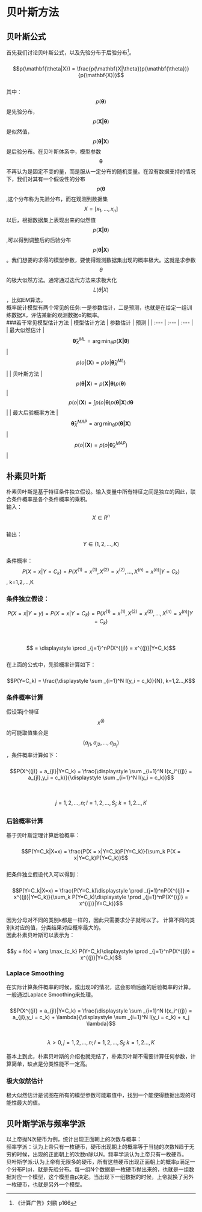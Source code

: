 # 贝叶斯方法

## 贝叶斯公式

首先我们讨论贝叶斯公式，以及先验分布于后验分布[^1]。  
  $$p(\mathbf{\theta|X}) = \frac{p(\mathbf{X|\theta})p(\mathbf{\theta})}{p(\mathbf{X})}$$  
其中：$$p(\mathbf{\theta})$$是先验分布，$$p(\mathbf{X|\theta})$$是似然值，$$p(\mathbf{\theta|X})$$是后验分布。在贝叶斯体系中，模型参数$$\mathbf{\theta}$$不再认为是固定不变的量，而是服从一定分布的随机变量。在没有数据支持的情况下，我们对其有一个假设性的分布$$p(\mathbf{\theta}$$,这个分布称为先验分布，而在观测到数据集$$X=[x_1,...,x_n]$$以后，根据数据集上表现出来的似然值$$p(\mathbf{X|\theta})$$,可以得到调整后的后验分布$$p(\mathbf{\theta|X})$$。我们想要的求得的模型参数，要使得观测数据集出现的概率极大。这就是求参数$$\theta$$的极大似然方法。通常通过迭代方法来求极大化$$L(\theta|X)$$，比如EM算法。         
概率统计模型有两个常见的任务:一是参数估计，二是预测，也就是在给定一组训练数据X，评估某新的观测数据o的概率。  
###若干常见模型估计方法
| 模型估计方法 | 参数估计 | 预测 |
| :--- | :--- | :--- |
| 最大似然估计 | $$\mathbf{\hat \theta}_X^{ML}= \arg \min_{\theta}p(\mathbf{X|\theta})$$| $$p(o|(\mathbf{X})=p(o|\mathbf{\hat \theta}_X^{ML})$$ |
| 贝叶斯方法 |  $$p(\mathbf{\theta|X})=p(\mathbf{X|\theta})p(\mathbf{\theta})$$| $$p(o|(\mathbf{X})= \int p(o|\mathbf{\theta})p(\mathbf{\theta|X})d\mathbf{\theta}$$ |
| 最大后验概率方法 |$$\mathbf{\hat \theta}_X^{MAP}= \arg \min_{\theta}p(\mathbf{\theta|X})$$| $$p(o|(\mathbf{X})=p(o|\mathbf{\hat \theta}_X^{MAP})$$ |

## 朴素贝叶斯

朴素贝叶斯是基于特征条件独立假设。输入变量中所有特征之间是独立的因此，联合条件概率是各个条件概率的乘积。  
输入：$$X \in R^n$$  
输出： $$Y \in (1,2,...,K)$$  
条件概率：  $$P(X=x|Y=C_k) = P(X^{(1)} = x^{(1)},X^{(2)} = x^{(2)},...,X^{(n)} = x^{(n)}|Y=C_k)$$,  k=1,2,...,K

### 条件独立假设：

$$P(X=x|Y=y) = P(X=x|Y=C_k) = P(X^{(1)} = x^{(1)},X^{(2)} = x^{(2)},...,X^{(n)} = x^{(n)}|Y=C_k)$$  
  $$ = \displaystyle \prod _{j=1}^nP(X^{(j)} = x^{(j)}|Y=C_k)$$  
在上面的公式中，先验概率计算如下：  
  $$P(Y=C_k) = \frac{\displaystyle \sum _{i=1}^N I(y_i = c_k)}{N}, k=1,2...,K$$

### 条件概率计算

假设第j个特征$$x^{(j)}$$的可能取值集合是$$(a_{j1},a_{j2},...,a_{js_j})$$，条件概率计算如下：  
  $$P(X^{(j)} = a_{jl}|Y=C_k) = \frac{\displaystyle \sum _{i=1}^N I(x_i^{(j)} = a_{jl},y_i = c_k)}{\displaystyle \sum _{i=1}^N I(y_i = c_k)}$$  
  $$j=1,2,...,n; l =1,2,...,S_j; k=1,2...,K$$

### 后验概率计算

基于贝叶斯定理计算后验概率：  
  $$P(Y=C_k|X=x) = \frac{P(X = x|Y=C_k)P(Y=C_k)}{\sum_k P(X = x|Y=C_k)P(Y=C_k)}$$  
把条件独立假设代入可以得到：  
  $$P(Y=C_k|X=x) = \frac{P(Y=C_k)\displaystyle \prod _{j=1}^nP(X^{(j)} = x^{(j)}|Y=C_k)}{\sum_k P(Y=C_k)\displaystyle \prod _{j=1}^nP(X^{(j)} = x^{(j)}|Y=C_k)}$$  
因为分母对不同的类别k都是一样的，因此只需要求分子就可以了。 计算不同的类别k对应的值，分类结果对应概率最大的。  
因此朴素贝叶斯可以表示为：  
      $$y = f(x) = \arg \max_{c_k} P(Y=C_k)\displaystyle \prod _{j=1}^nP(X^{(j)} = x^{(j)}|Y=C_k)$$

### Laplace Smoothing

在实际计算条件概率的时候，或出现0的情况，这会影响后面的后验概率的计算。一般通过Laplace Smoothing来处理。  
  $$P(X^{(j)} = a_{jl}|Y=C_k) = \frac{\displaystyle \sum _{i=1}^N I(x_i^{(j)} = a_{jl},y_i = c_k) + \lambda}{\displaystyle \sum _{i=1}^N I(y_i = c_k) + s_j \lambda}$$  
$$\lambda > 0, j=1,2,...,n; l =1,2,...,S_j; k=1,2...,K$$

基本上到此，朴素贝叶斯的介绍也就完结了，朴素贝叶斯不需要计算任何参数，计算简单，缺点是分类性能不一定高。


### 极大似然估计

极大似然估计是试图在所有的模型参数可能取值中，找到一个能使得数据出现的可能性最大的值。

## 贝叶斯学派与频率学派
以上帝抛N次硬币为例，统计出现正面朝上的次数与概率：  
频率学派：认为上帝只有一枚硬币，硬币出现朝上的概率等于当抛的次数N趋于无穷的时候，出现的正面朝上的次数n除以N。频率学派认为上帝只有一枚硬币。  
贝叶斯学派:认为上帝有无限多的硬币，所有这些硬币出现正面朝上的概率p满足一个分布P(p)，就是先验分布。每一组N个数据是一枚硬币抛出来的，也就是一组数据对应一个模型，这个模型由p决定。当出现下一组数据的时候，上帝就换了另外一枚硬币，也就是另外一个模型。
[^1]: 《计算广告》刘鹏  p166

